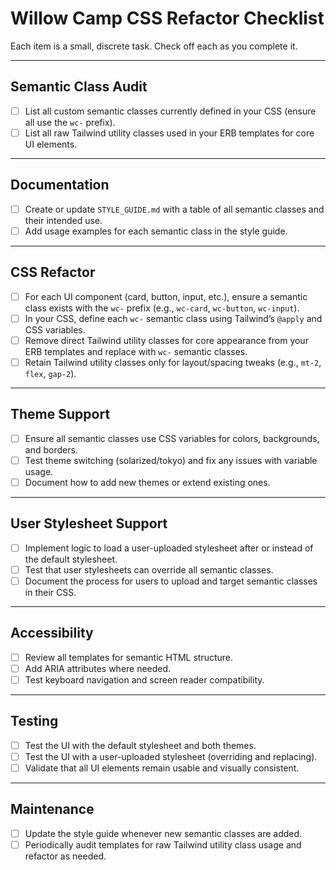 # Willow Camp CSS Refactor Checklist

Each item is a small, discrete task. Check off each as you complete it.

---

## Semantic Class Audit

- [ ] List all custom semantic classes currently defined in your CSS (ensure all use the `wc-` prefix).
- [ ] List all raw Tailwind utility classes used in your ERB templates for core UI elements.

---

## Documentation

- [ ] Create or update `STYLE_GUIDE.md` with a table of all semantic classes and their intended use.
- [ ] Add usage examples for each semantic class in the style guide.

---

## CSS Refactor

- [ ] For each UI component (card, button, input, etc.), ensure a semantic class exists with the `wc-` prefix (e.g., `wc-card`, `wc-button`, `wc-input`).
- [ ] In your CSS, define each `wc-` semantic class using Tailwind’s `@apply` and CSS variables.
- [ ] Remove direct Tailwind utility classes for core appearance from your ERB templates and replace with `wc-` semantic classes.
- [ ] Retain Tailwind utility classes only for layout/spacing tweaks (e.g., `mt-2`, `flex`, `gap-2`).

---

## Theme Support

- [ ] Ensure all semantic classes use CSS variables for colors, backgrounds, and borders.
- [ ] Test theme switching (solarized/tokyo) and fix any issues with variable usage.
- [ ] Document how to add new themes or extend existing ones.

---

## User Stylesheet Support

- [ ] Implement logic to load a user-uploaded stylesheet after or instead of the default stylesheet.
- [ ] Test that user stylesheets can override all semantic classes.
- [ ] Document the process for users to upload and target semantic classes in their CSS.

---

## Accessibility

- [ ] Review all templates for semantic HTML structure.
- [ ] Add ARIA attributes where needed.
- [ ] Test keyboard navigation and screen reader compatibility.

---

## Testing

- [ ] Test the UI with the default stylesheet and both themes.
- [ ] Test the UI with a user-uploaded stylesheet (overriding and replacing).
- [ ] Validate that all UI elements remain usable and visually consistent.

---

## Maintenance

- [ ] Update the style guide whenever new semantic classes are added.
- [ ] Periodically audit templates for raw Tailwind utility class usage and refactor as needed.
